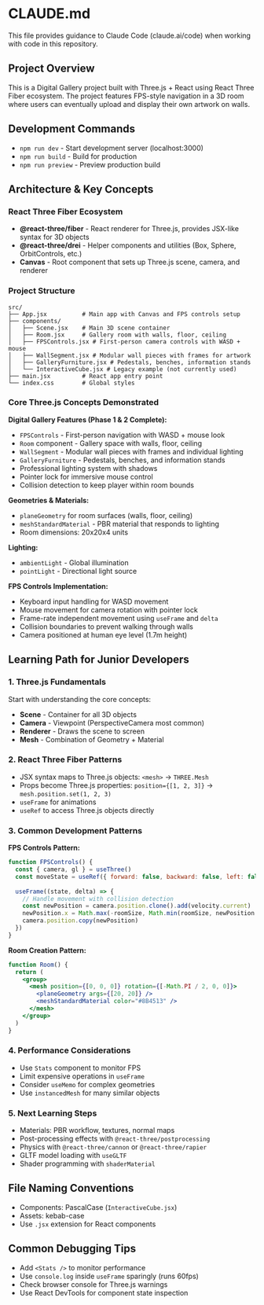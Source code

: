 # CLAUDE.md

This file provides guidance to Claude Code (claude.ai/code) when working with code in this repository.

## Project Overview

This is a Digital Gallery project built with Three.js + React using React Three Fiber ecosystem. The project features FPS-style navigation in a 3D room where users can eventually upload and display their own artwork on walls.

## Development Commands

- `npm run dev` - Start development server (localhost:3000)
- `npm run build` - Build for production
- `npm run preview` - Preview production build

## Architecture & Key Concepts

### React Three Fiber Ecosystem
- **@react-three/fiber** - React renderer for Three.js, provides JSX-like syntax for 3D objects
- **@react-three/drei** - Helper components and utilities (Box, Sphere, OrbitControls, etc.)
- **Canvas** - Root component that sets up Three.js scene, camera, and renderer

### Project Structure
```
src/
├── App.jsx          # Main app with Canvas and FPS controls setup
├── components/
│   ├── Scene.jsx    # Main 3D scene container
│   ├── Room.jsx     # Gallery room with walls, floor, ceiling
│   ├── FPSControls.jsx # First-person camera controls with WASD + mouse
│   ├── WallSegment.jsx # Modular wall pieces with frames for artwork
│   ├── GalleryFurniture.jsx # Pedestals, benches, information stands
│   └── InteractiveCube.jsx # Legacy example (not currently used)
├── main.jsx         # React app entry point
└── index.css        # Global styles
```

### Core Three.js Concepts Demonstrated

**Digital Gallery Features (Phase 1 & 2 Complete):**
- `FPSControls` - First-person navigation with WASD + mouse look
- `Room` component - Gallery space with walls, floor, ceiling
- `WallSegment` - Modular wall pieces with frames and individual lighting
- `GalleryFurniture` - Pedestals, benches, and information stands
- Professional lighting system with shadows
- Pointer lock for immersive mouse control
- Collision detection to keep player within room bounds

**Geometries & Materials:**
- `planeGeometry` for room surfaces (walls, floor, ceiling)
- `meshStandardMaterial` - PBR material that responds to lighting
- Room dimensions: 20x20x4 units

**Lighting:**
- `ambientLight` - Global illumination
- `pointLight` - Directional light source

**FPS Controls Implementation:**
- Keyboard input handling for WASD movement
- Mouse movement for camera rotation with pointer lock
- Frame-rate independent movement using `useFrame` and `delta`
- Collision boundaries to prevent walking through walls
- Camera positioned at human eye level (1.7m height)

## Learning Path for Junior Developers

### 1. Three.js Fundamentals
Start with understanding the core concepts:
- **Scene** - Container for all 3D objects
- **Camera** - Viewpoint (PerspectiveCamera most common)
- **Renderer** - Draws the scene to screen
- **Mesh** - Combination of Geometry + Material

### 2. React Three Fiber Patterns
- JSX syntax maps to Three.js objects: `<mesh>` → `THREE.Mesh`
- Props become Three.js properties: `position={[1, 2, 3]}` → `mesh.position.set(1, 2, 3)`
- `useFrame` for animations
- `useRef` to access Three.js objects directly

### 3. Common Development Patterns

**FPS Controls Pattern:**
```jsx
function FPSControls() {
  const { camera, gl } = useThree()
  const moveState = useRef({ forward: false, backward: false, left: false, right: false })
  
  useFrame((state, delta) => {
    // Handle movement with collision detection
    const newPosition = camera.position.clone().add(velocity.current)
    newPosition.x = Math.max(-roomSize, Math.min(roomSize, newPosition.x))
    camera.position.copy(newPosition)
  })
}
```

**Room Creation Pattern:**
```jsx
function Room() {
  return (
    <group>
      <mesh position={[0, 0, 0]} rotation={[-Math.PI / 2, 0, 0]}>
        <planeGeometry args={[20, 20]} />
        <meshStandardMaterial color="#8B4513" />
      </mesh>
    </group>
  )
}
```

### 4. Performance Considerations
- Use `Stats` component to monitor FPS
- Limit expensive operations in `useFrame`
- Consider `useMemo` for complex geometries
- Use `instancedMesh` for many similar objects

### 5. Next Learning Steps
- Materials: PBR workflow, textures, normal maps
- Post-processing effects with `@react-three/postprocessing`
- Physics with `@react-three/cannon` or `@react-three/rapier`
- GLTF model loading with `useGLTF`
- Shader programming with `shaderMaterial`

## File Naming Conventions
- Components: PascalCase (`InteractiveCube.jsx`)
- Assets: kebab-case
- Use `.jsx` extension for React components

## Common Debugging Tips
- Add `<Stats />` to monitor performance
- Use `console.log` inside `useFrame` sparingly (runs 60fps)
- Check browser console for Three.js warnings
- Use React DevTools for component state inspection